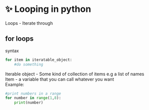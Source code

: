 # :sparkles:  Looping in python

Loops - Iterate through

## for loops

syntax

```python
for item in iteratable_object:
    #do something
```

Iterable object - Some kind of collection of items e.g a list of names  
Item - a variable that you can call whatever you want  
Example:

```python
#print numbers in a range
for number in range(1,8):
    print(number)
```
